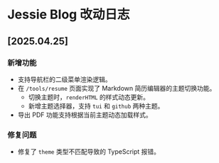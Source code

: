 # Jessie Blog 改动日志

## [2025.04.25]

### 新增功能

- 支持导航栏的二级菜单渲染逻辑。
- 在 `/tools/resume` 页面实现了 Markdown 简历编辑器的主题切换功能。
  - 切换主题时，`renderHTML` 的样式动态更新。
  - 新增主题选择器，支持 `tui` 和 `github` 两种主题。
- 导出 PDF 功能支持根据当前主题动态加载样式。

### 修复问题

- 修复了 `theme` 类型不匹配导致的 TypeScript 报错。
